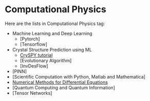 # Computational Physics

Here are the lists in Computational Physics tag:

- Machine Learning and Deep Learning
    - [Pytorch]
    - [Tensorflow]
- Crystal Structure Prediction using ML
    - [CrySPY tutorial](./2024-10-04-CrySPY.html)
    - [Evolutionary Algorithm]
    - [InvDesFlow]
- [PINN]
- [Scientific Computation with Python, Matlab and Mathematica]
- [Numerical Methods for Differential Equations](./numerical_method.html)
- [Quantum Computing and Quantum Information]
- [Tensor Networks]